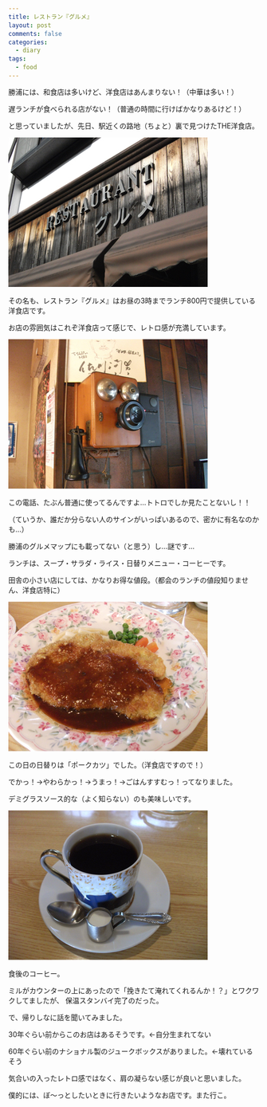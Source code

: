 ```yaml
---
title: レストラン『グルメ』
layout: post
comments: false
categories:
  - diary
tags:
  - food
---
```

勝浦には、和食店は多いけど、洋食店はあんまりない！（中華は多い！）

遅ランチが食べられる店がない！（普通の時間に行けばかなりあるけど！）

と思っていましたが、先日、駅近くの路地（ちょと）裏で見つけたTHE洋食店。

![レストラン『グルメ』看板][1]

その名も、レストラン『グルメ』はお昼の3時までランチ800円で提供している洋食店です。

お店の雰囲気はこれぞ洋食店って感じで、レトロ感が充満しています。

![古い電話][2]

この電話、たぶん普通に使ってるんですよ…トトロでしか見たことないし！！

（ていうか、誰だか分らない人のサインがいっぱいあるので、密かに有名なのかも…）

勝浦のグルメマップにも載ってない（と思う）し…謎です…

ランチは、スープ・サラダ・ライス・日替りメニュー・コーヒーです。

田舎の小さい店にしては、かなりお得な値段。（都会のランチの値段知りません、洋食店特に）

![ポークカツ][3]

この日の日替りは「ポークカツ」でした。（洋食店ですので！）

でかっ！→やわらかっ！→うまっ！→ごはんすすむっ！ってなりました。

デミグラスソース的な（よく知らない）のも美味しいです。

![食後の珈琲][4]

食後のコーヒー。

ミルがカウンターの上にあったので「挽きたて淹れてくれるんか！？」とワクワクしてましたが、
保温スタンバイ完了のだった。

で、帰りしなに話を聞いてみました。

30年ぐらい前からこのお店はあるそうです。←自分生まれてない

60年ぐらい前のナショナル製のジュークボックスがありました。←壊れているそう

気合いの入ったレトロ感ではなく、肩の凝らない感じが良いと思いました。

僕的には、ぼ～っとしたいときに行きたいようなお店です。また行こ。


 [1]: /img/uploads/2010/02/restaurant-gourmet-1.jpg
 [2]: /img/uploads/2010/02/restaurant-gourmet-2.jpg
 [3]: /img/uploads/2010/02/restaurant-gourmet-3.jpg
 [4]: /img/uploads/2010/02/restaurant-gourmet-4.jpg
